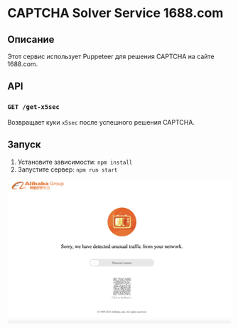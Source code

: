 # CAPTCHA Solver Service 1688.com

## Описание

Этот сервис использует Puppeteer для решения CAPTCHA на сайте 1688.com.

## API

### `GET /get-x5sec`

Возвращает куки `x5sec` после успешного решения CAPTCHA.

## Запуск

1. Установите зависимости: `npm install`
2. Запустите сервер: `npm run start`

![Пример CAPTCHA](./image.png)
